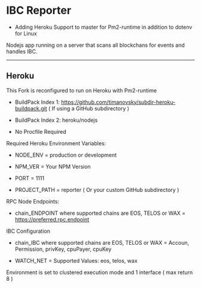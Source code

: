 # IBC Reporter

- Adding Heroku Support to master for Pm2-runtime in addition to dotenv for Linux

Nodejs app running on a server that scans all blockchans for events and handles IBC.

---

## Heroku

This Fork is reconfigured to run on Heroku with Pm2-runtime

- BuildPack Index 1: https://github.com/timanovsky/subdir-heroku-buildpack.git ( If using a GitHub subdirectory )

- BuildPack Index 2: heroku/nodejs

- No Procfile Required

Required Heroku Environment Variables:

- NODE_ENV = production or development

- NPM_VER = Your NPM Version

- PORT = 1111

- PROJECT_PATH = reporter ( Or your custom GitHub subdirectory )

RPC Node Endpoints:

- chain_ENDPOINT where supported chains are EOS, TELOS or WAX = https://preferred.rpc.endpoint

IBC Configuration

- chain_IBC where supported chains are EOS, TELOS or WAX = Accoun, Permission, privKey, cpuPayer, cpuKey

- WATCH_NET = Supported Values: eos, telos, wax

Environment is set to clustered execution mode and 1 interface ( max return 8 )
